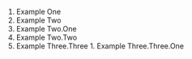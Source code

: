 1. Example One
2. Example Two
  1. Example Two.One
  2. Example Two.Two
  3. Example Three.Three
    1. Example Three.Three.One
